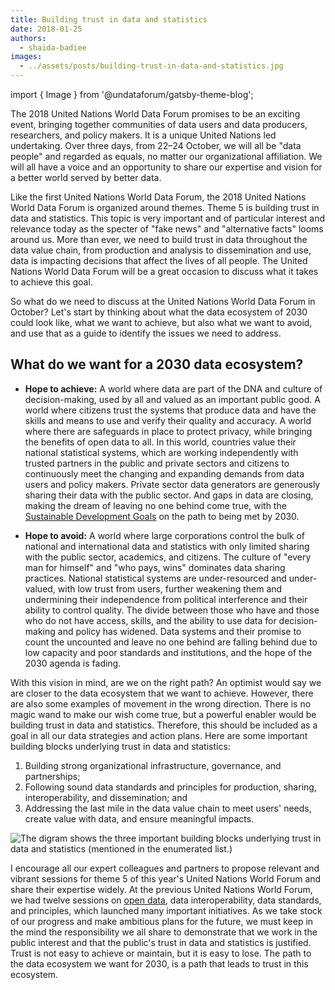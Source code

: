 ```yaml
---
title: Building trust in data and statistics
date: 2018-01-25
authors:
  - shaida-badiee
images:
  - ../assets/posts/building-trust-in-data-and-statistics.jpg
---
```


import { Image } from '@undataforum/gatsby-theme-blog';

The 2018 United Nations World Data Forum promises to be an exciting event,
bringing together communities of data users and data producers, researchers, and
policy makers. It is a unique United Nations led undertaking. Over three days,
from 22–24 October, we will all be "data people" and regarded as equals, no
matter our organizational affiliation. We will all have a voice and an
opportunity to share our expertise and vision for a better world served by
better data.

Like the first United Nations World Data Forum, the 2018 United Nations World
Data Forum is organized around themes. Theme 5 is building trust in data and
statistics. This topic is very important and of particular interest and
relevance today as the specter of "fake news" and "alternative facts" looms
around us. More than ever, we need to build trust in data throughout the data
value chain, from production and analysis to dissemination and use, data is
impacting decisions that affect the lives of all people. The United Nations
World Data Forum will be a great occasion to discuss what it takes to achieve
this goal.

So what do we need to discuss at the United Nations World Data Forum in October?
Let's start by thinking about what the data ecosystem of 2030 could look like,
what we want to achieve, but also what we want to avoid, and use that as a guide
to identify the issues we need to address.

## What do we want for a 2030 data ecosystem?

- **Hope to achieve:** A world where data are part of the DNA and culture of
  decision-making, used by all and valued as an important public good. A world
  where citizens trust the systems that produce data and have the skills and
  means to use and verify their quality and accuracy. A world where there are
  safeguards in place to protect privacy, while bringing the benefits of open
  data to all. In this world, countries value their national statistical
  systems, which are working independently with trusted partners in the public
  and private sectors and citizens to continuously meet the changing and
  expanding demands from data users and policy makers. Private sector data
  generators are generously sharing their data with the public sector. And gaps
  in data are closing, making the dream of leaving no one behind come true, with
  the
  [Sustainable Development Goals](https://sustainabledevelopment.un.org/sdgs) on
  the path to being met by 2030.

- **Hope to avoid:** A world where large corporations control the bulk of
  national and international data and statistics with only limited sharing with
  the public sector, academics, and citizens. The culture of "every man for
  himself" and "who pays, wins" dominates data sharing practices. National
  statistical systems are under-resourced and under-valued, with low trust from
  users, further weakening them and undermining their independence from
  political interference and their ability to control quality. The divide
  between those who have and those who do not have access, skills, and the
  ability to use data for decision-making and policy has widened. Data systems
  and their promise to count the uncounted and leave no one behind are falling
  behind due to low capacity and poor standards and institutions, and the hope
  of the 2030 agenda is fading.

With this vision in mind, are we on the right path? An optimist would say we are
closer to the data ecosystem that we want to achieve. However, there are also
some examples of movement in the wrong direction. There is no magic wand to make
our wish come true, but a powerful enabler would be building trust in data and
statistics. Therefore, this should be included as a goal in all our data
strategies and action plans. Here are some important building blocks underlying
trust in data and statistics:

1. Building strong organizational infrastructure, governance, and partnerships;
1. Following sound data standards and principles for production, sharing,
   interoperability, and dissemination; and
1. Addressing the last mile in the data value chain to meet users' needs, create
   value with data, and ensure meaningful impacts.

<Image
  fluid={props.images[0]}
  title="Building trust in data and statistics."
  alt="The digram shows the three important building blocks underlying trust in data and statistics (mentioned in the enumerated list.)"
/>

I encourage all our expert colleagues and partners to propose relevant and
vibrant sessions for theme 5 of this year's United Nations World Forum and share
their expertise widely. At the previous United Nations World Forum, we had
twelve sessions on
[open data](http://opendatawatch.com/blog/breakthroughs-for-open-data-at-un-world-data-forum/),
data interoperability, data standards, and principles, which launched many
important initiatives. As we take stock of our progress and make ambitious plans
for the future, we must keep in the mind the responsibility we all share to
demonstrate that we work in the public interest and that the public's trust in
data and statistics is justified. Trust is not easy to achieve or maintain, but
it is easy to lose. The path to the data ecosystem we want for 2030, is a path
that leads to trust in this ecosystem.
